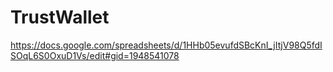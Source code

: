 # TrustWallet

https://docs.google.com/spreadsheets/d/1HHb05evufdSBcKnI_jItjV98Q5fdISOqL6S0OxuD1Vs/edit#gid=1948541078

